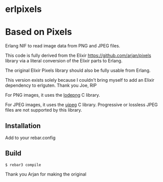erlpixels
=====

# Based on Pixels

Erlang NIF to read image data from PNG and JPEG files.

This code is fully derived from the Elixir https://github.com/arjan/pixels library via a literal conversion of the Elixir parts to Erlang.

The original Elixir Pixels library should also be fully usable from Erlang.

This version exists solely because I couldn't bring myself to add an Elixir dependency to erlguten. Thank you Joe, RIP

For PNG images, it uses the [lodepng][lodepng] C library.

For JPEG images, it uses the
[ujpeg][ujpeg] C
library. Progressive or lossless JPEG files are not supported by this
library.

[lodepng]: https://lodev.org/lodepng/
[ujpeg]: https://svn.emphy.de/nanojpeg/trunk/ujpeg/


## Installation

Add to your rebar.config

Build
-----

    $ rebar3 compile


Thank you Arjan for making the original